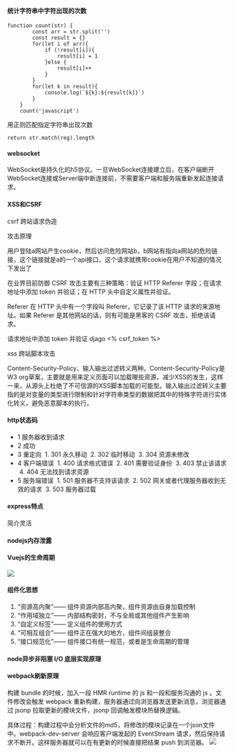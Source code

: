 #### 统计字符串中字符出现的次数
```
function count(str) {
        const arr = str.split('')
        const result = {}
        for(let i of arr){
            if (!result[i]){
                result[i] = 1
            }else {
                result[i]++
            }
        }
        for(let k in result){
            console.log(`${k}:${result[k]}`)
        }
    }
    count('javascript')
```
用正则匹配指定字符串出现次数
```
return str.match(reg).length
```
#### websocket
WebSocket是持久化的h5协议。一旦WebSocket连接建立后，在客户端断开WebSocket连接或Server端中断连接前，不需要客户端和服务端重新发起连接请求。
#### XSS和CSRF
csrf 跨站请求伪造

攻击原理

用户登陆a网站产生cookie，然后访问危险网站b，b网站有指向a网站的危险链接，这个链接就是a的一个api接口，这个请求就携带cookie在用户不知道的情况下发出了

在业界目前防御 CSRF 攻击主要有三种策略：验证 HTTP Referer 字段；在请求地址中添加 token 并验证；在 HTTP 头中自定义属性并验证。

Referer 在 HTTP 头中有一个字段叫 Referer，它记录了该 HTTP 请求的来源地址。如果 Referer 是其他网站的话，则有可能是黑客的 CSRF 攻击，拒绝该请求。

请求地址中添加 token 并验证 djago <% csrf_token %>

xss 跨站脚本攻击

Content-Security-Policy、输入输出过滤转义两种。Content-Security-Policy是W3 org草案，主要就是用来定义页面可以加载哪些资源，减少XSS的发生，这样一来，从源头上杜绝了不可信源的XSS脚本加载的可能型。输入输出过滤转义主要指的是对变量的类型进行限制和针对字符串类型的数据把其中的特殊字符进行实体化转义，避免恶意脚本的执行。
#### http状态码
- 1 服务器收到请求
- 2 成功
- 3 重定向
  1. 301 永久移动
  2. 302 临时移动
  3. 304 资源未修改
- 4 客户端错误
  1. 400 请求格式错误
  2. 401 需要验证身份
  3. 403 禁止该请求
  4. 404 无法找到请求资源
- 5 服务端错误
  1. 501 服务器不支持该请求
  2. 502 网关或者代理服务器收到无效的请求
  3. 503 服务器过载
#### express特点
 简介灵活
#### nodejs内存泄露
#### Vuejs的生命周期
![](https://cn.vuejs.org/images/lifecycle.png)
#### 组件化思想
1. “资源高内聚”—— 组件资源内部高内聚，组件资源由自身加载控制
2. “作用域独立”—— 内部结构密封，不与全局或其他组件产生影响 
3. “自定义标签”—— 定义组件的使用方式
4. “可相互组合”—— 组件正在强大的地方，组件间组装整合
5. “接口规范化”—— 组件接口有统一规范，或者是生命周期的管理
#### node异步非阻塞 I/O 底层实现原理
#### webpack刷新原理
构建 bundle 的时候，加入一段 HMR runtime 的 js 和一段和服务沟通的 js 。文件修改会触发 webpack 重新构建，服务器通过向浏览器发送更新消息，浏览器通过 jsonp 拉取更新的模块文件，jsonp 回调触发模块热替换逻辑。

具体过程：构建过程中会分析文件的md5，将修改的模块记录在一个json文件中。webpack-dev-server 会响应客户端发起的 EventStream 请求，然后保持请求不断开。这样服务器就可以在有更新的时候直接把结果 push 到浏览器。
![](https://zos.alipayobjects.com/rmsportal/MrLNdSjTeZJdtvczOalS.svg)



